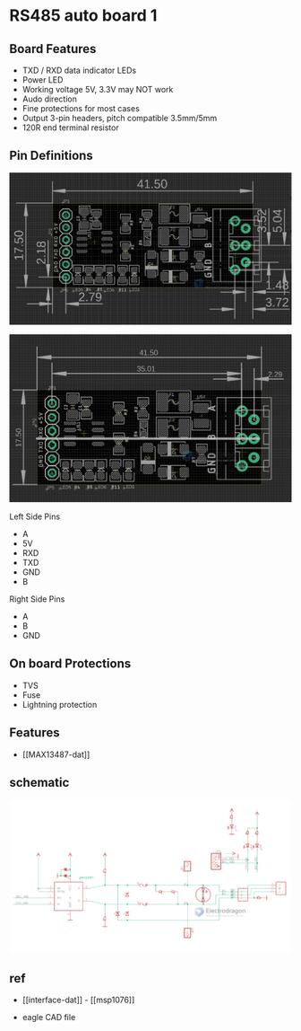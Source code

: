
# RS485 auto board 1 

## Board Features 

- TXD / RXD data indicator LEDs 
- Power LED
- Working voltage 5V, 3.3V may NOT work 
- Audo direction 
- Fine protections for most cases
- Output 3-pin headers, pitch compatible 3.5mm/5mm 
- 120R end terminal resistor 

## Pin Definitions 

![](2023-10-09-16-43-05.png)

![](2023-10-10-15-21-19.png)


Left Side Pins 
- A
- 5V
- RXD
- TXD
- GND
- B

Right Side Pins 
- A
- B
- GND

## On board Protections 

- TVS 
- Fuse 
- Lightning protection


## Features 

- [[MAX13487-dat]]


## schematic 

![](2023-09-05-17-54-11.png)


## ref 

- [[interface-dat]] - [[msp1076]]

- eagle CAD file 